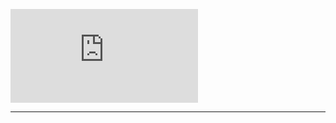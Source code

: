 ![convert_portrait_backgrounds.py](https://raw.githubusercontent.com/Klokinator/FE-Repo/main/Portrait%20Repository/Tools/convert_portrait_backgrounds.py "convert_portrait_backgrounds.py")



----

